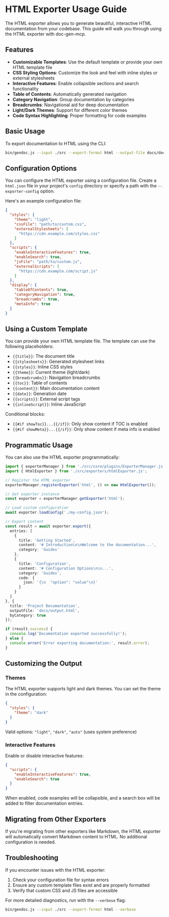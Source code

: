 # HTML Exporter Usage Guide

The HTML exporter allows you to generate beautiful, interactive HTML documentation from your codebase. This guide will walk you through using the HTML exporter with doc-gen-mcp.

## Features

- **Customizable Templates**: Use the default template or provide your own HTML template file
- **CSS Styling Options**: Customize the look and feel with inline styles or external stylesheets
- **Interactive Features**: Enable collapsible sections and search functionality
- **Table of Contents**: Automatically generated navigation
- **Category Navigation**: Group documentation by categories
- **Breadcrumbs**: Navigational aid for deep documentation
- **Light/Dark Themes**: Support for different color themes
- **Code Syntax Highlighting**: Proper formatting for code examples

## Basic Usage

To export documentation to HTML using the CLI:

```bash
bin/gendoc.js --input ./src --export-format html --output-file docs/documentation.html
```

## Configuration Options

You can configure the HTML exporter using a configuration file. Create a `html.json` file in your project's `config` directory or specify a path with the `--exporter-config` option.

Here's an example configuration file:

```json
{
  "styles": {
    "theme": "light",
    "cssFile": "path/to/custom.css",
    "externalStylesheets": [
      "https://cdn.example.com/styles.css"
    ]
  },
  "scripts": {
    "enableInteractiveFeatures": true,
    "enableSearch": true,
    "jsFile": "path/to/custom.js",
    "externalScripts": [
      "https://cdn.example.com/script.js"
    ]
  },
  "display": {
    "tableOfContents": true,
    "categoryNavigation": true,
    "breadcrumbs": true,
    "metaInfo": true
  }
}
```

## Using a Custom Template

You can provide your own HTML template file. The template can use the following placeholders:

- `{{title}}`: The document title
- `{{stylesheets}}`: Generated stylesheet links
- `{{styles}}`: Inline CSS styles
- `{{theme}}`: Current theme (light/dark)
- `{{breadcrumbs}}`: Navigation breadcrumbs
- `{{toc}}`: Table of contents
- `{{content}}`: Main documentation content
- `{{date}}`: Generation date
- `{{scripts}}`: External script tags
- `{{inlineScript}}`: Inline JavaScript

Conditional blocks:
- `{{#if showToc}}...{{/if}}`: Only show content if TOC is enabled
- `{{#if showMeta}}...{{/if}}`: Only show content if meta info is enabled

## Programmatic Usage

You can also use the HTML exporter programmatically:

```typescript
import { exporterManager } from './src/core/plugins/ExporterManager.js';
import { HtmlExporter } from './src/exporters/htmlExporter.js';

// Register the HTML exporter
exporterManager.registerExporter('html', () => new HtmlExporter());

// Get exporter instance
const exporter = exporterManager.getExporter('html');

// Load custom configuration
await exporter.loadConfig('./my-config.json');

// Export content
const result = await exporter.export({
  entries: [
    {
      title: 'Getting Started',
      content: '# Introduction\n\nWelcome to the documentation...',
      category: 'Guides'
    },
    {
      title: 'Configuration',
      content: '# Configuration Options\n\n...',
      category: 'Guides',
      code: {
        json: '{\n  "option": "value"\n}'
      }
    }
  ]
}, {
  title: 'Project Documentation',
  outputFile: 'docs/output.html',
  byCategory: true
});

if (result.success) {
  console.log('Documentation exported successfully!');
} else {
  console.error('Error exporting documentation:', result.error);
}
```

## Customizing the Output

### Themes

The HTML exporter supports light and dark themes. You can set the theme in the configuration:

```json
{
  "styles": {
    "theme": "dark"
  }
}
```

Valid options: `"light"`, `"dark"`, `"auto"` (uses system preference)

### Interactive Features

Enable or disable interactive features:

```json
{
  "scripts": {
    "enableInteractiveFeatures": true,
    "enableSearch": true
  }
}
```

When enabled, code examples will be collapsible, and a search box will be added to filter documentation entries.

## Migrating from Other Exporters

If you're migrating from other exporters like Markdown, the HTML exporter will automatically convert Markdown content to HTML. No additional configuration is needed.

## Troubleshooting

If you encounter issues with the HTML exporter:

1. Check your configuration file for syntax errors
2. Ensure any custom template files exist and are properly formatted
3. Verify that custom CSS and JS files are accessible

For more detailed diagnostics, run with the `--verbose` flag:

```bash
bin/gendoc.js --input ./src --export-format html --verbose
``` 